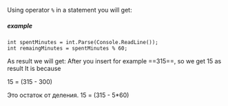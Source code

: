 Using operator `%` in a statement you will get:

##### example
```dotnet
int spentMinutes = int.Parse(Console.ReadLine());
int remaingMinutes = spentMinutes % 60;
```

As result we will get:
After you insert for example ==315==, so we get 15 as result
It is because 

15 = (315 - 300)

Это остаток от деления. 
15 = (315 - 5*60)

